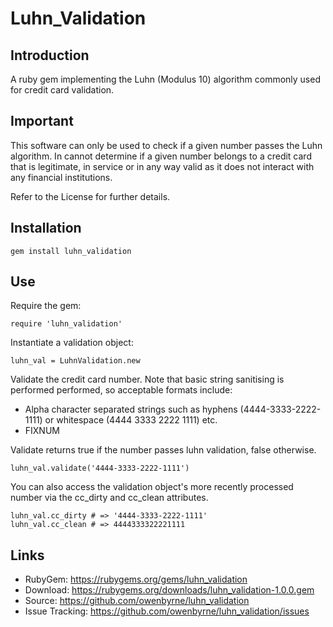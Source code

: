 # Luhn_Validation

## Introduction
A ruby gem implementing the Luhn (Modulus 10) algorithm commonly used for credit card validation.

## Important
This software can only be used to check if a given number passes the Luhn algorithm.  In cannot determine if a given number belongs to a credit card that is legitimate, in service or in any way valid as it does not interact with any financial institutions.

Refer to the License for further details.

## Installation

	gem install luhn_validation

## Use
Require the gem:

    require 'luhn_validation'

Instantiate a validation object:

	luhn_val = LuhnValidation.new

Validate the credit card number.  Note that basic string sanitising is performed performed, so acceptable formats include:

* Alpha character separated strings such as hyphens (4444-3333-2222-1111) or whitespace (4444 3333 2222 1111) etc.
* FIXNUM

Validate returns true if the number passes luhn validation, false otherwise.

    luhn_val.validate('4444-3333-2222-1111')

You can also access the validation object's more recently processed number via the cc_dirty and cc_clean attributes.

    luhn_val.cc_dirty # => '4444-3333-2222-1111'
    luhn_val.cc_clean # => 4444333322221111


## Links
* RubyGem: https://rubygems.org/gems/luhn_validation
* Download: https://rubygems.org/downloads/luhn_validation-1.0.0.gem
* Source: https://github.com/owenbyrne/luhn_validation
* Issue Tracking: https://github.com/owenbyrne/luhn_validation/issues